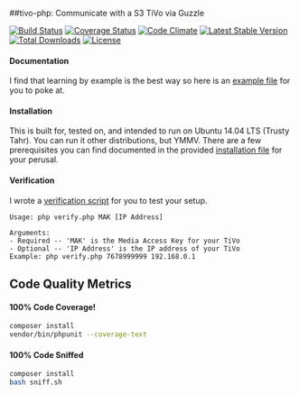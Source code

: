 ##tivo-php: Communicate with a S3 TiVo via Guzzle

[![Build Status](https://travis-ci.org/jimlind/tivo-php.png?branch=master)](https://travis-ci.org/jimlind/tivo-php)
[![Coverage Status](https://coveralls.io/repos/jimlind/tivo-php/badge.svg?branch=master&service=github)](https://coveralls.io/github/jimlind/tivo-php?branch=master)
[![Code Climate](https://codeclimate.com/github/jimlind/tivo-php/badges/gpa.svg)](https://codeclimate.com/github/jimlind/tivo-php)
[![Latest Stable Version](https://poser.pugx.org/jimlind/tivo-php/v/stable.svg)](https://packagist.org/packages/jimlind/tivo-php)
[![Total Downloads](https://poser.pugx.org/jimlind/tivo-php/downloads.svg)](https://packagist.org/packages/jimlind/tivo-php)
[![License](https://poser.pugx.org/jimlind/tivo-php/license.svg)](https://packagist.org/packages/jimlind/tivo-php)

#### Documentation

I find that learning by example is the best way so here is an [example file](example.php) for you to poke at.

#### Installation

This is built for, tested on, and intended to run on Ubuntu 14.04 LTS (Trusty Tahr). You can run it other distributions, but YMMV.
There are a few prerequisites you can find documented in the provided [installation file](INSTALLATION.md) for your perusal.

#### Verification

I wrote a [verification script](verify.php) for you to test your setup.
```
Usage: php verify.php MAK [IP Address]

Arguments:
- Required -- 'MAK' is the Media Access Key for your TiVo
- Optional -- 'IP Address' is the IP address of your TiVo
Example: php verify.php 7678999999 192.168.0.1
```

## Code Quality Metrics

#### 100% Code Coverage!
```sh
composer install
vendor/bin/phpunit --coverage-text
```

#### 100% Code Sniffed
```sh
composer install
bash sniff.sh
```